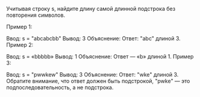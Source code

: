 Учитывая строку s, найдите длину самой длинной 
подстрока
без повторения символов.

 

Пример 1:

Ввод: s = "abcabcbb"
 Вывод: 3
 Объяснение: Ответ: "abc" длиной 3.
Пример 2:

Ввод: s = «bbbbb»
 Вывод: 1
 Объяснение: Ответ — «b» длиной 1.
Пример 3:

Ввод: s = "pwwkew"
 Вывод: 3
 Объяснение: Ответ: "wke" длиной 3. 
Обратите внимание, что ответ должен быть подстрокой, "pwke" — это подпоследовательность, а не подстрока.